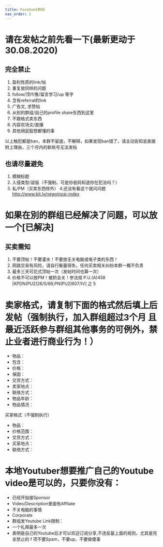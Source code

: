 ```yaml
---
title: Facebook群规
nav_order: 2
---
```


# 请在发帖之前先看一下(最新更动于 30.08.2020)
## 完全禁止
 1. 盈利性质的link/帖
 2. 重复放同样的问题
 3. follow/顶/f/推/留言学习/up 等字
 4. 含有referral的link
 5. 广告文, 求赞帖
 6. 从别的群组/自己的profile share东西到这里
 7. 不跟格式卖东西
 8. 内容农场文/直播
 9. 其他用屁股想都懂的事

以上触犯都是ban，本群不留底，不解释，如果发现ban错了，请主动告知並直接附上理由，三个月内的新账号无法发帖
## 也请尽量避免
 1. 模糊标题
 2. 入侵类型/盜版（不强制，可是你爸妈知道你在犯法吗？）
 3. 私/PM（买卖东西除外）
 4.还没有看这个就问问题 http://www.bit.ly/newxinzai-index

# 如果在別的群组已经解决了问题，可以放一个[已解决]
## 买卖需知
 1. 不要顶帖！不要灌水！不要放无关电脑或电子类的东西！
 2. 网路交易有风险，请自行衡量得失，任何买卖相关纠纷本群一概不负责
 3. 最多三天可花式顶帖一次（发帖时间也算一次）
 4. 价格不可以放PM！被抓会关！参法规 P.U.(A)458 [KPDN(PU2)26/5/66;PN(PU2)607/IV] 之 5

# 卖家格式，请复制下面的格式然后填上后发帖（强制执行，加入群组超过3个月 且 最近活跃参与群组其他事务的可例外，禁止业者进行商业行为！）
 - 物品：
 - 包含：
 - 价格：
 - 保固：
 - 交货方式：
 - 卖家地点：
 - 联络方式：
 - 物品年龄：
 - 物品情况：

买家格式（不强制执行）
 - 物品：
 - 价格范围：
 - 交货方式：
 - 买家地点：
 - 联络方式：

# 本地Youtuber想要推广自己的Youtube video是可以的，只要你没有：
 - 已经开始接Sponsor
 - Video/Description里面有Affliate
 - 不关电脑的事情
 - Corporate
 - 群组发Youtube Link限制：
 - 一个礼拜最多一次
 - 表明是自己的Youtube后才可以欢迎订阅分享,不违反最上面的规则，尤其是完全禁止的 f 项不要Spam，不要up，不要做傻事
